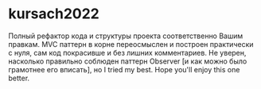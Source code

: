 # kursach2022
Полный рефактор кода и структуры проекта соответственно Вашим правкам. MVC паттерн в корне переосмыслен и построен практически с нуля, сам код покрасивше и без лишних комментариев. Не уверен, насколько правильно соблюден паттерн Observer [и как можно было грамотнее его вписать], но I tried my best. Hope you'll enjoy this one better.